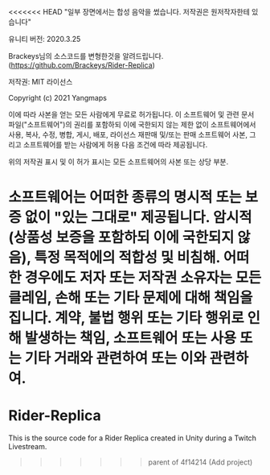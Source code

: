 <<<<<<< HEAD
"일부 장면에서는 합성 음악을 썼습니다. 저작권은 원저작자한테 있습니다"

유니티 버전: 2020.3.25

Brackeys님의 소스코드를 변형한것을 알려드립니다. (https://github.com/Brackeys/Rider-Replica)

저작권: MIT 라이선스

Copyright (c) 2021 Yangmaps

이에 따라 사본을 얻는 모든 사람에게 무료로 허가됩니다. 이 소프트웨어 및 관련 문서 파일("소프트웨어")의 권리를 포함하되 이에 국한되지 않는 제한 없이 소프트웨어에서 사용, 복사, 수정, 병합, 게시, 배포, 라이선스 재판매 및/또는 판매 소프트웨어 사본, 그리고 소프트웨어를 받는 사람에게 허용 다음 조건에 따라 제공됩니다.

위의 저작권 표시 및 이 허가 표시는 모든 소프트웨어의 사본 또는 상당 부분.

소프트웨어는 어떠한 종류의 명시적 또는 보증 없이 "있는 그대로" 제공됩니다. 암시적(상품성 보증을 포함하되 이에 국한되지 않음), 특정 목적에의 적합성 및 비침해. 어떠한 경우에도 저자 또는 저작권 소유자는 모든 클레임, 손해 또는 기타 문제에 대해 책임을 집니다. 계약, 불법 행위 또는 기타 행위로 인해 발생하는 책임, 소프트웨어 또는 사용 또는 기타 거래와 관련하여 또는 이와 관련하여.
=======
# Rider-Replica
This is the source code for a Rider Replica created in Unity during a Twitch Livestream.
>>>>>>> parent of 4f14214 (Add project)
